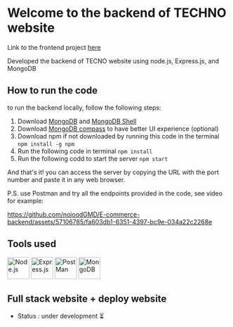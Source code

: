 # Welcome to the backend of TECHNO website
Link to the frontend project [here](https://github.com/nojoodGMD/React-TECNO-E-commerce-Website)

Developed the backend of TECNO website using node.js, Express.js, and MongoDB

## How to run the code
to run the backend locally, follow the following steps:
1. Download [MongoDB](https://www.mongodb.com/docs/manual/installation/) and [MongoDB Shell](https://www.mongodb.com/try/download/shell)
2. Download [MongoDB compass](https://www.mongodb.com/try/download/compass)  to have better UI experience (optional)
3. Download npm if not downloaded by running this code in the terminal `npm install -g npm`
4. Run the following code in terminal `npm install`
5. Run the following codd to start the server `npm start`

And that's it! you can access the server by copying the URL with the port number and paste it in any web browser.

P.S. use Postman and try all the endpoints provided in the code, see video for example:

https://github.com/nojoodGMD/E-commerce-backend/assets/57106785/fa603db1-6351-4397-bc9e-034a22c2268e





## Tools used
<p>  
  <img src = 'https://user-images.githubusercontent.com/25181517/183568594-85e280a7-0d7e-4d1a-9028-c8c2209e073c.png' width=50 alt='Node.js'>
  <img src = 'https://user-images.githubusercontent.com/25181517/183859966-a3462d8d-1bc7-4880-b353-e2cbed900ed6.png' width=50 alt='Express.js'>
  <img src = 'https://user-images.githubusercontent.com/25181517/192109061-e138ca71-337c-4019-8d42-4792fdaa7128.png' width=50 alt='PostMan'>
  <img src = 'https://user-images.githubusercontent.com/25181517/182884177-d48a8579-2cd0-447a-b9a6-ffc7cb02560e.png' width=50 alt='MongoDB'>
</p>

## Full stack website + deploy website
- Status : under development ⏳
